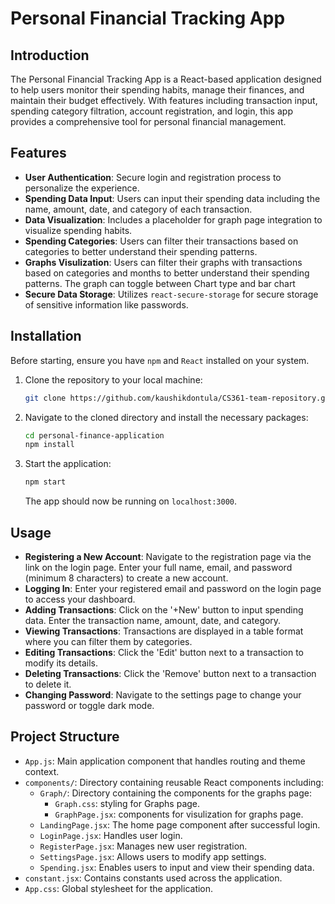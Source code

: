 

# Personal Financial Tracking App

## Introduction
The Personal Financial Tracking App is a React-based application designed to help users monitor their spending habits, manage their finances, and maintain their budget effectively. With features including transaction input, spending category filtration, account registration, and login, this app provides a comprehensive tool for personal financial management.

## Features

- **User Authentication**: Secure login and registration process to personalize the experience.
- **Spending Data Input**: Users can input their spending data including the name, amount, date, and category of each transaction.
- **Data Visualization**: Includes a placeholder for graph page integration to visualize spending habits.
- **Spending Categories**: Users can filter their transactions based on categories to better understand their spending patterns.
- **Graphs Visulization**: Users can filter their graphs with transactions based on categories and months to better understand their spending patterns. The graph can toggle between Chart type and bar chart
- **Secure Data Storage**: Utilizes `react-secure-storage` for secure storage of sensitive information like passwords.

## Installation

Before starting, ensure you have `npm` and `React` installed on your system.

1. Clone the repository to your local machine:
   ```sh
   git clone https://github.com/kaushikdontula/CS361-team-repository.git
   ```
2. Navigate to the cloned directory and install the necessary packages:
   ```sh
   cd personal-finance-application
   npm install
   ```
3. Start the application:
   ```sh
   npm start
   ```
   The app should now be running on `localhost:3000`.

## Usage

- **Registering a New Account**: Navigate to the registration page via the link on the login page. Enter your full name, email, and password (minimum 8 characters) to create a new account.
- **Logging In**: Enter your registered email and password on the login page to access your dashboard.
- **Adding Transactions**: Click on the '+New' button to input spending data. Enter the transaction name, amount, date, and category.
- **Viewing Transactions**: Transactions are displayed in a table format where you can filter them by categories.
- **Editing Transactions**: Click the 'Edit' button next to a transaction to modify its details.
- **Deleting Transactions**: Click the 'Remove' button next to a transaction to delete it.
- **Changing Password**: Navigate to the settings page to change your password or toggle dark mode.

## Project Structure

- `App.js`: Main application component that handles routing and theme context.
- `components/`: Directory containing reusable React components including:
  - `Graph/`: Directory containing the components for the graphs page:
    - `Graph.css`: styling for Graphs page.
    - `GraphPage.jsx`: components for visulization for graphs page.
  - `LandingPage.jsx`: The home page component after successful login.
  - `LoginPage.jsx`: Handles user login.
  - `RegisterPage.jsx`: Manages new user registration.
  - `SettingsPage.jsx`: Allows users to modify app settings.
  - `Spending.jsx`: Enables users to input and view their spending data.
- `constant.jsx`: Contains constants used across the application.
- `App.css`: Global stylesheet for the application.
